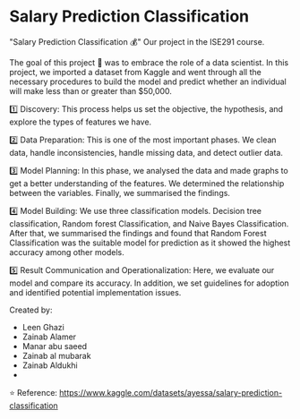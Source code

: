 # Salary Prediction Classification

"Salary Prediction Classification 💰"
Our project in the ISE291 course.

The goal of this project 🎯 was to embrace the role of a data scientist. In this project, we imported a dataset from Kaggle and went through all the necessary procedures to build the model and predict whether an individual will make less than or greater than $50,000.

1️⃣ Discovery: This process helps us set the objective, the hypothesis, and explore the types of features we have.

2️⃣ Data Preparation: This is one of the most important phases. We clean data, handle inconsistencies, handle missing data, and detect outlier data.

3️⃣ Model Planning: In this phase, we analysed the data and made graphs to get a better understanding of the features. We determined the relationship between the variables. Finally, we summarised the findings.

4️⃣ Model Building: We use three classification models. Decision tree classification, Random forest Classification, and Naive Bayes Classification. After that, we summarised the findings and found that Random Forest Classification was the suitable model for prediction as it showed the highest accuracy among other models.

5️⃣ Result Communication and Operationalization: Here, we evaluate our model and compare its accuracy. In addition, we set guidelines for adoption and identified potential implementation issues.

Created by:
- Leen Ghazi
- Zainab Alamer
- Manar abu saeed
- Zainab al mubarak
- Zainab Aldukhi
- 
⭐️ Reference: https://www.kaggle.com/datasets/ayessa/salary-prediction-classification
